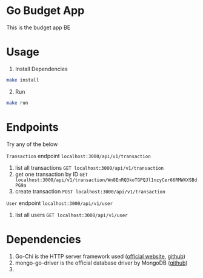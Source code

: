 # Go Budget App

This is the budget app BE

# Usage

1. Install Dependencies
```bash
make install
```

2. Run
```bash
make run
```

# Endpoints
Try any of the below

`Transaction` endpoint `localhost:3000/api/v1/transaction`
1. list all transactions `GET localhost:3000/api/v1/transaction`
2. get one transaction by ID `GET localhost:3000/api/v1/transaction/Wn8EnRQ3koTGPQJl1nzyCer66RMWXXSBdPG9a`
3. create transaction `POST localhost:3000/api/v1/transaction`

`User` endpoint `localhost:3000/api/v1/user`
1. list all users `GET localhost:3000/api/v1/user`

# Dependencies

1. Go-Chi is the HTTP server framework used ([official website](https://go-chi.io/#/README), [github](https://github.com/go-chi/chi))
2. mongo-go-driver is the official database driver by MongoDB ([github](https://github.com/mongodb/mongo-go-driver))
3. 